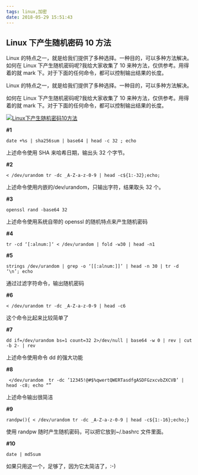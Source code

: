 ```yaml
---
tags: linux,加密
date: 2018-05-29 15:51:43
---
```


## Linux 下产生随机密码 10 方法

Linux 的特点之一，就是给我们提供了多种选择。一种目的，可以多种方法解决。 如何在 Linux 下产生随机密码呢?我给大家收集了 10 来种方法，仅供参考。用得着的就 mark 下。对于下面的任何命令，都可以控制输出结果的长度。

Linux 的特点之一，就是给我们提供了多种选择。一种目的，可以多种方法解决。

如何在 Linux 下产生随机密码呢?我给大家收集了 10 来种方法，仅供参考。用得着的就 mark 下。对于下面的任何命令，都可以控制输出结果的长度。

[![Linux下产生随机密码10方法 ](https://s4.51cto.com/wyfs02/M01/A0/E2/wKioL1mfkRbjZTC6AANa7pkjeA0889.png-wh_651x-s_702774202.png)](https://s4.51cto.com/wyfs02/M01/A0/E2/wKioL1mfkRbjZTC6AANa7pkjeA0889.png-wh_651x-s_702774202.png)

**#1**

```
date +%s | sha256sum | base64 | head -c 32 ; echo
```

上述命令使用 SHA 来哈希日期，输出头 32 个字节。

**#2**

```
< /dev/urandom tr -dc _A-Z-a-z-0-9 | head -c${1:-32};echo;
```

上述命令使用内嵌的/dev/urandom，只输出字符，结果取头 32 个。

**#3**

```
openssl rand -base64 32
```

上述命令使用系统自带的 openssl 的随机特点来产生随机密码

**#4**

```
tr -cd ‘[:alnum:]‘ < /dev/urandom | fold -w30 | head -n1
```

**#5**

```
strings /dev/urandom | grep -o ‘[[:alnum:]]’ | head -n 30 | tr -d ‘\n’; echo
```

通过过滤字符命令，输出随机密码

**#6**

```
< /dev/urandom tr -dc _A-Z-a-z-0-9 | head -c6
```

这个命令比起来比较简单了

**#7**

```
dd if=/dev/urandom bs=1 count=32 2>/dev/null | base64 -w 0 | rev | cut -b 2- | rev
```

上述命令使用命令 dd 的强大功能

**#8**

```
 </dev/urandom  tr -dc ’12345!@#$%qwertQWERTasdfgASDFGzxcvbZXCVB’ | head -c8; echo “”
```

上述命令输出很简洁

**#9**

```
randpw(){ < /dev/urandom tr -dc _A-Z-a-z-0-9 | head -c${1:-16};echo;}
```

使用 randpw 随时产生随机密码，可以把它放到~/.bashrc 文件里面。

**#10**

```
date | md5sum
```

如果只用这一个，足够了，因为它太简洁了，:-)
